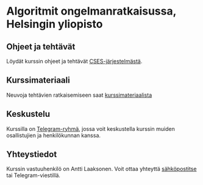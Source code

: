 # Algoritmit ongelmanratkaisussa, Helsingin yliopisto

## Ohjeet ja tehtävät

Löydät kurssin ohjeet ja tehtävät [CSES-järjestelmästä](https://cses.fi/alon/list/).

## Kurssimateriaali

Neuvoja tehtävien ratkaisemiseen saat [kurssimateriaalista](https://alon.mooc.fi/materiaali)

## Keskustelu

Kurssilla on [Telegram-ryhmä](https://t.me/tkt_alon), jossa voit keskustella kurssin muiden osallistujien ja henkilökunnan kanssa.

## Yhteystiedot

Kurssin vastuuhenkilö on Antti Laaksonen. Voit ottaa yhteyttä [sähköpostitse](mailto:ahslaaks@cs.helsinki.fi) tai Telegram-viestillä.
